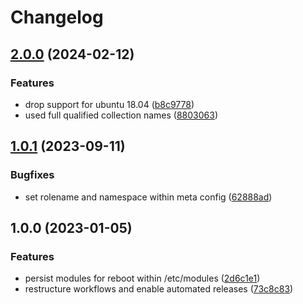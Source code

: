 # Changelog

## [2.0.0](https://github.com/rolehippie/modprobe/compare/v1.0.1...v2.0.0) (2024-02-12)


### Features

* drop support for ubuntu 18.04 ([b8c9778](https://github.com/rolehippie/modprobe/commit/b8c97781f2620118e78070c00bfdea7b94b26cfe))
* used full qualified collection names ([8803063](https://github.com/rolehippie/modprobe/commit/8803063a1920cf99dc8e1a2bd1c84e96ff7ef3e5))

## [1.0.1](https://github.com/rolehippie/modprobe/compare/v1.0.0...v1.0.1) (2023-09-11)


### Bugfixes

* set rolename and namespace within meta config ([62888ad](https://github.com/rolehippie/modprobe/commit/62888ad8c79d84074a9f2f28418c88afb3cb108f))

## 1.0.0 (2023-01-05)


### Features

* persist modules for reboot within /etc/modules ([2d6c1e1](https://github.com/rolehippie/modprobe/commit/2d6c1e11906a8c05c66a69644aa37989b640b538))
* restructure workflows and enable automated releases ([73c8c83](https://github.com/rolehippie/modprobe/commit/73c8c83fda8fcf80d76bcd8896b90c0f14ea0386))
